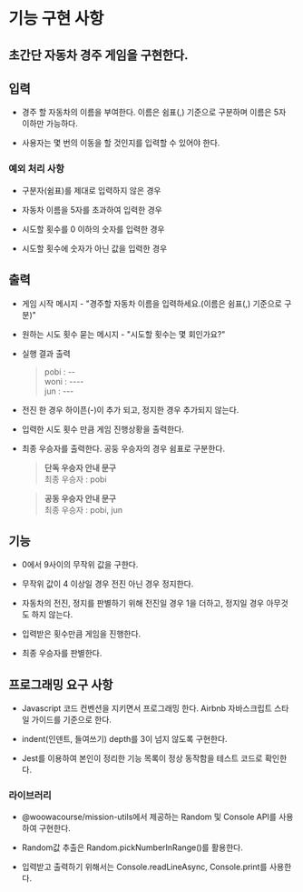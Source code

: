 # 기능 구현 사항
## 초간단 자동차 경주 게임을 구현한다.

## 입력
- 경주 할 자동차의 이름을 부여한다. 이름은 쉼표(,) 기준으로 구분하며 이름은 5자 이하만 가능하다.

- 사용자는 몇 번의 이동을 할 것인지를 입력할 수 있어야 한다.

### 예외 처리 사항
- 구분자(쉼표)를 제대로 입력하지 않은 경우

- 자동차 이름을 5자를 초과하여 입력한 경우

- 시도할 횟수를 0 이하의 숫자를 입력한 경우

- 시도할 횟수에 숫자가 아닌 값을 입력한 경우

## 출력
- 게임 시작 메시지 - "경주할 자동차 이름을 입력하세요.(이름은 쉼표(,) 기준으로 구분)"

- 원하는 시도 횟수 묻는 메시지 - "시도할 횟수는 몇 회인가요?"

- 실행 결과 출력  
  > pobi : --  
    woni : ----  
    jun : ---  

- 전진 한 경우 하이픈(-)이 추가 되고, 정지한 경우 추가되지 않는다.

- 입력한 시도 횟수 만큼 게임 진행상황을 출력한다.

- 최종 우승자를 출력한다. 공둥 우승자의 경우 쉼표로 구분한다.
  > **단독 우승자 안내 문구**  
    최종 우승자 : pobi  

  > **공동 우승자 안내 문구**  
    최종 우승자 : pobi, jun


## 기능
- 0에서 9사이의 무작위 값을 구한다.

- 무작위 값이 4 이상일 경우 전진 아닌 경우 정지한다.

- 자동차의 전진, 정지를 판별하기 위해 전진일 경우 1을 더하고, 정지일 경우 아무것도 하지 않는다.

- 입력받은 횟수만큼 게임을 진행한다.

- 최종 우승자를 판별한다.


## 프로그래밍 요구 사항
- Javascript 코드 컨벤션을 지키면서 프로그래밍 한다. Airbnb 자바스크립트 스타일 가이드를 기준으로 한다.

- indent(인덴트, 들여쓰기) depth를 3이 넘지 않도록 구현한다.

- Jest를 이용하여 본인이 정리한 기능 목록이 정상 동작함을 테스트 코드로 확인한다.

### 라이브러리
- @woowacourse/mission-utils에서 제공하는 Random 및 Console API를 사용하여 구현한다.

- Random값 추출은 Random.pickNumberInRange()를 활용한다.

- 입력받고 출력하기 위해서는 Console.readLineAsync, Console.print를 사용한다.